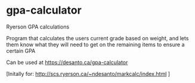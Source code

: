 # gpa-calculator
Ryerson GPA calculations

Program that calculates the users current grade based on weight, and lets them know what they will need to get on the remaining items to ensure a certain GPA

Can be used at https://desanto.ca/gpa-calculator


[Initally for: http://scs.ryerson.ca/~ndesanto/markcalc/index.html ]
